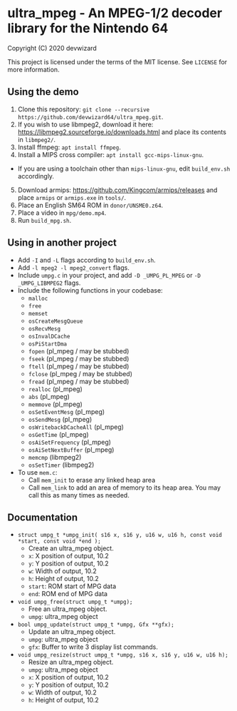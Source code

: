 # ultra_mpeg - An MPEG-1/2 decoder library for the Nintendo 64
Copyright (C) 2020  devwizard

This project is licensed under the terms of the MIT license.  See `LICENSE` for
more information.

## Using the demo
1. Clone this repository: `git clone --recursive
  https://github.com/devwizard64/ultra_mpeg.git`.
2. If you wish to use libmpeg2, download it here:
  https://libmpeg2.sourceforge.io/downloads.html and place its contents in
  `libmpeg2/`.
3. Install ffmpeg: `apt install ffmpeg`.
4. Install a MIPS cross compiler: `apt install gcc-mips-linux-gnu`.
  * If you are using a toolchain other than `mips-linux-gnu`, edit
    `build_env.sh` accordingly.
5. Download armips: https://github.com/Kingcom/armips/releases and
   place `armips` or `armips.exe` in `tools/`.
6. Place an English SM64 ROM in `donor/UNSME0.z64`.
7. Place a video in `mpg/demo.mp4`.
8. Run `build_mpg.sh`.

## Using in another project
* Add `-I` and `-L` flags according to `build_env.sh`.
* Add `-l mpeg2 -l mpeg2_convert` flags.
* Include `umpg.c` in your project, and add `-D _UMPG_PL_MPEG` or
  `-D _UMPG_LIBMPEG2` flags.
* Include the following functions in your codebase:
  * `malloc`
  * `free`
  * `memset`
  * `osCreateMesgQueue`
  * `osRecvMesg`
  * `osInvalDCache`
  * `osPiStartDma`
  * `fopen` (pl_mpeg / may be stubbed)
  * `fseek` (pl_mpeg / may be stubbed)
  * `ftell` (pl_mpeg / may be stubbed)
  * `fclose` (pl_mpeg / may be stubbed)
  * `fread` (pl_mpeg / may be stubbed)
  * `realloc` (pl_mpeg)
  * `abs` (pl_mpeg)
  * `memmove` (pl_mpeg)
  * `osSetEventMesg` (pl_mpeg)
  * `osSendMesg` (pl_mpeg)
  * `osWritebackDCacheAll` (pl_mpeg)
  * `osGetTime` (pl_mpeg)
  * `osAiSetFrequency` (pl_mpeg)
  * `osAiSetNextBuffer` (pl_mpeg)
  * `memcmp` (libmpeg2)
  * `osSetTimer` (libmpeg2)
* To use `mem.c`:
  * Call `mem_init` to erase any linked heap area
  * Call `mem_link` to add an area of memory to its heap area.  You may call
    this as many times as needed.

## Documentation
* `struct umpg_t *umpg_init(
    s16 x, s16 y, u16 w, u16 h, const void *start, const void *end
);`
  * Create an ultra_mpeg object.
  * `x`: X position of output, 10.2
  * `y`: Y position of output, 10.2
  * `w`: Width of output, 10.2
  * `h`: Height of output, 10.2
  * `start`: ROM start of MPG data
  * `end`: ROM end of MPG data
* `void umpg_free(struct umpg_t *umpg);`
  * Free an ultra_mpeg object.
  * `umpg`: ultra_mpeg object
* `bool umpg_update(struct umpg_t *umpg, Gfx **gfx);`
  * Update an ultra_mpeg object.
  * `umpg`: ultra_mpeg object
  * `gfx`: Buffer to write 3 display list commands.
* `void umpg_resize(struct umpg_t *umpg, s16 x, s16 y, u16 w, u16 h);`
  * Resize an ultra_mpeg object.
  * `umpg`: ultra_mpeg object
  * `x`: X position of output, 10.2
  * `y`: Y position of output, 10.2
  * `w`: Width of output, 10.2
  * `h`: Height of output, 10.2
